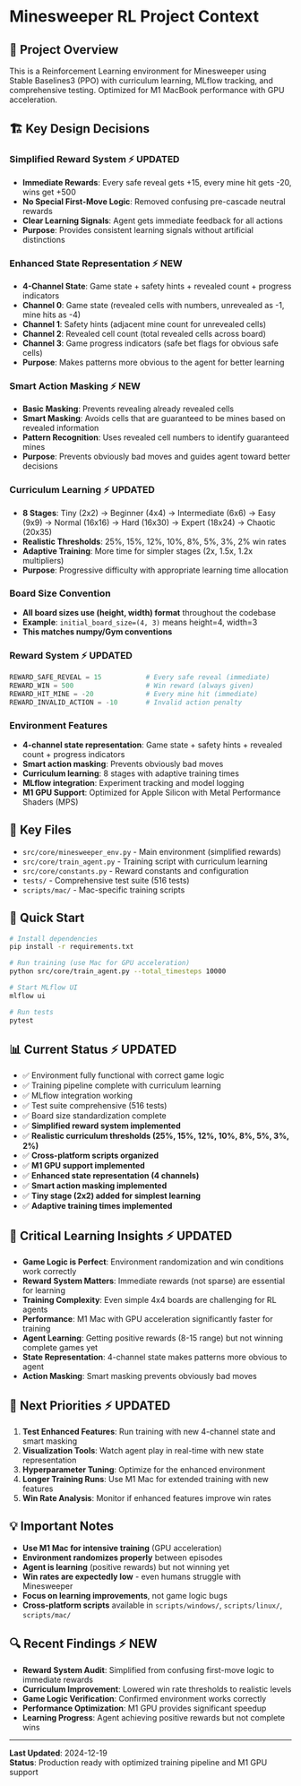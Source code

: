 # Minesweeper RL Project Context

## 🎯 **Project Overview**
This is a Reinforcement Learning environment for Minesweeper using Stable Baselines3 (PPO) with curriculum learning, MLflow tracking, and comprehensive testing. Optimized for M1 MacBook performance with GPU acceleration.

## 🏗️ **Key Design Decisions**

### **Simplified Reward System** ⚡ **UPDATED**
- **Immediate Rewards**: Every safe reveal gets +15, every mine hit gets -20, wins get +500
- **No Special First-Move Logic**: Removed confusing pre-cascade neutral rewards
- **Clear Learning Signals**: Agent gets immediate feedback for all actions
- **Purpose**: Provides consistent learning signals without artificial distinctions

### **Enhanced State Representation** ⚡ **NEW**
- **4-Channel State**: Game state + safety hints + revealed count + progress indicators
- **Channel 0**: Game state (revealed cells with numbers, unrevealed as -1, mine hits as -4)
- **Channel 1**: Safety hints (adjacent mine count for unrevealed cells)
- **Channel 2**: Revealed cell count (total revealed cells across board)
- **Channel 3**: Game progress indicators (safe bet flags for obvious safe cells)
- **Purpose**: Makes patterns more obvious to the agent for better learning

### **Smart Action Masking** ⚡ **NEW**
- **Basic Masking**: Prevents revealing already revealed cells
- **Smart Masking**: Avoids cells that are guaranteed to be mines based on revealed information
- **Pattern Recognition**: Uses revealed cell numbers to identify guaranteed mines
- **Purpose**: Prevents obviously bad moves and guides agent toward better decisions

### **Curriculum Learning** ⚡ **UPDATED**
- **8 Stages**: Tiny (2x2) → Beginner (4x4) → Intermediate (6x6) → Easy (9x9) → Normal (16x16) → Hard (16x30) → Expert (18x24) → Chaotic (20x35)
- **Realistic Thresholds**: 25%, 15%, 12%, 10%, 8%, 5%, 3%, 2% win rates
- **Adaptive Training**: More time for simpler stages (2x, 1.5x, 1.2x multipliers)
- **Purpose**: Progressive difficulty with appropriate learning time allocation

### **Board Size Convention**
- **All board sizes use (height, width) format** throughout the codebase
- **Example**: `initial_board_size=(4, 3)` means height=4, width=3
- **This matches numpy/Gym conventions**

### **Reward System** ⚡ **UPDATED**
```python
REWARD_SAFE_REVEAL = 15           # Every safe reveal (immediate)
REWARD_WIN = 500                  # Win reward (always given)
REWARD_HIT_MINE = -20             # Every mine hit (immediate)
REWARD_INVALID_ACTION = -10       # Invalid action penalty
```

### **Environment Features**
- **4-channel state representation**: Game state + safety hints + revealed count + progress indicators
- **Smart action masking**: Prevents obviously bad moves
- **Curriculum learning**: 8 stages with adaptive training times
- **MLflow integration**: Experiment tracking and model logging
- **M1 GPU Support**: Optimized for Apple Silicon with Metal Performance Shaders (MPS)

## 🔧 **Key Files**
- `src/core/minesweeper_env.py` - Main environment (simplified rewards)
- `src/core/train_agent.py` - Training script with curriculum learning
- `src/core/constants.py` - Reward constants and configuration
- `tests/` - Comprehensive test suite (516 tests)
- `scripts/mac/` - Mac-specific training scripts

## 🚀 **Quick Start**
```bash
# Install dependencies
pip install -r requirements.txt

# Run training (use Mac for GPU acceleration)
python src/core/train_agent.py --total_timesteps 10000

# Start MLflow UI
mlflow ui

# Run tests
pytest
```

## 📊 **Current Status** ⚡ **UPDATED**
- ✅ Environment fully functional with correct game logic
- ✅ Training pipeline complete with curriculum learning
- ✅ MLflow integration working
- ✅ Test suite comprehensive (516 tests)
- ✅ Board size standardization complete
- ✅ **Simplified reward system implemented**
- ✅ **Realistic curriculum thresholds (25%, 15%, 12%, 10%, 8%, 5%, 3%, 2%)**
- ✅ **Cross-platform scripts organized**
- ✅ **M1 GPU support implemented**
- ✅ **Enhanced state representation (4 channels)**
- ✅ **Smart action masking implemented**
- ✅ **Tiny stage (2x2) added for simplest learning**
- ✅ **Adaptive training times implemented**

## 🎯 **Critical Learning Insights** ⚡ **UPDATED**
- **Game Logic is Perfect**: Environment randomization and win conditions work correctly
- **Reward System Matters**: Immediate rewards (not sparse) are essential for learning
- **Training Complexity**: Even simple 4x4 boards are challenging for RL agents
- **Performance**: M1 Mac with GPU acceleration significantly faster for training
- **Agent Learning**: Getting positive rewards (8-15 range) but not winning complete games yet
- **State Representation**: 4-channel state makes patterns more obvious to agent
- **Action Masking**: Smart masking prevents obviously bad moves

## 🎯 **Next Priorities** ⚡ **UPDATED**
1. **Test Enhanced Features**: Run training with new 4-channel state and smart masking
2. **Visualization Tools**: Watch agent play in real-time with new state representation
3. **Hyperparameter Tuning**: Optimize for the enhanced environment
4. **Longer Training Runs**: Use M1 Mac for extended training with new features
5. **Win Rate Analysis**: Monitor if enhanced features improve win rates

## 💡 **Important Notes**
- **Use M1 Mac for intensive training** (GPU acceleration)
- **Environment randomizes properly** between episodes
- **Agent is learning** (positive rewards) but not winning yet
- **Win rates are expectedly low** - even humans struggle with Minesweeper
- **Focus on learning improvements**, not game logic bugs
- **Cross-platform scripts** available in `scripts/windows/`, `scripts/linux/`, `scripts/mac/`

## 🔍 **Recent Findings** ⚡ **NEW**
- **Reward System Audit**: Simplified from confusing first-move logic to immediate rewards
- **Curriculum Improvement**: Lowered win rate thresholds to realistic levels
- **Game Logic Verification**: Confirmed environment works correctly
- **Performance Optimization**: M1 GPU provides significant speedup
- **Learning Progress**: Agent achieving positive rewards but not complete wins

---
**Last Updated**: 2024-12-19  
**Status**: Production ready with optimized training pipeline and M1 GPU support 